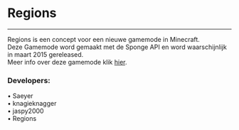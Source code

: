 Regions
=======
<hr>
  
Regions is een concept voor een nieuwe gamemode in Minecraft.<br/>
Deze Gamemode word gemaakt met de Sponge API en word waarschijnlijk in maart 2015 gereleased.<br/>
Meer info over deze gamemode klik <a href = "http://www.itsmilan.nl/regions">hier<a>.<br/> <!--Link moet nog goed worden ingesteld!-->
<h3><strong>Developers:</strong></h3>
• Saeyer<br/>
• knagieknagger<br/> 
• jaspy2000 <br/>
• Regions<br/>

